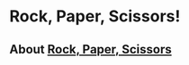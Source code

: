 #  Rock, Paper, Scissors! 

## About [Rock, Paper, Scissors](https://m-fidow.github.io/Rock-Paper-Scissors/)



